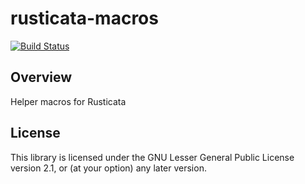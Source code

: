 # rusticata-macros

[![Build Status](https://travis-ci.org/rusticata/rusticata-macros.svg?branch=master)](https://travis-ci.org/rusticata/rusticata-macros)

## Overview

Helper macros for Rusticata

## License

This library is licensed under the GNU Lesser General Public License version 2.1, or (at your option) any later version.

